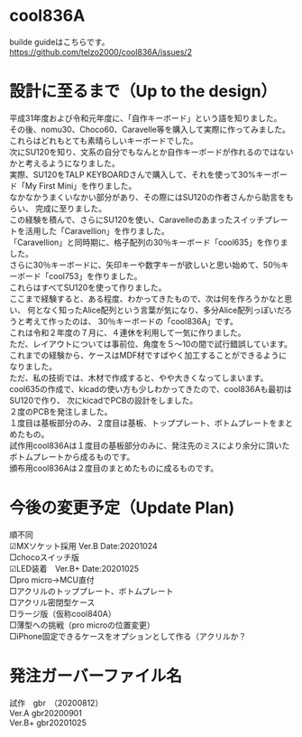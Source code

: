 # cool836A
builde guideはこちらです。<br>
https://github.com/telzo2000/cool836A/issues/2

# 設計に至るまで（Up to the design）<br>
平成31年度および令和元年度に、「自作キーボード」という語を知りました。<br>
その後、nomu30、Choco60、Caravelle等を購入して実際に作ってみました。<br>
これらはどれもとても素晴らしいキーボードでした。<br>
次にSU120を知り、文系の自分でもなんとか自作キーボードが作れるのではないかと考えるようになりました。<br>
実際、SU120をTALP KEYBOARDさんで購入して、それを使って30%キーボード「My First Mini」を作りました。<br>
なかなかうまくいなかい部分があり、その際にはSU120の作者さんから助言をもらい、
完成に至りました。<br>
この経験を積んで、さらにSU120を使い、Caravelleのあまったスイッチプレートを活用した「Caravellion」を作りました。<br>
「Caravellion」と同時期に、格子配列の30％キーボード「cool635」を作りました。<br>
さらに30％キーボードに、矢印キーや数字キーが欲しいと思い始めて、50％キーボード「cool753」を作りました。<br>
これらはすべてSU120を使って作りました。<br>
ここまで経験すると、ある程度、わかってきたもので、次は何を作ろうかなと思い、
何となく知ったAlice配列という言葉が気になり、多分Alice配列っぽいだろうと考えて作ったのは、
30％キーボードの「cool836A」です。<br>
これは令和２年度の７月に、４連休を利用して一気に作りました。<br>
ただ、レイアウトについては事前位、角度を５〜10の間で試行錯誤しています。<br>
これまでの経験から、ケースはMDF材ですばやく加工することができるようになりました。<br>
ただ、私の技術では、木材で作成すると、やや大きくなってしまいます。<br>
cool635の作成で、kicadの使い方も少しわかってきたので、cool836Aも最初はSU120で作り、
次にkicadでPCBの設計をしました。<br>２度のPCBを発注しました。<br>
１度目は基板部分のみ、２度目は基板、トッププレート、ボトムプレートをまとめたもの。<br>
試作用cool836Aは１度目の基板部分のみに、発注先のミスにより余分に頂いたボトムプレートから成るものです。<br>
頒布用cool836Aは２度目のまとめたものに成るものです。<br>

# 今後の変更予定（Update Plan)
順不同<br>
☑︎MXソケット採用 Ver.B Date:20201024<br>
□chocoスイッチ版<br>
☑︎LED装着　Ver.B+ Date:20201025<br>
□pro micro→MCU直付<br>
□アクリルのトッププレート、ボトムプレート<br>
□アクリル密閉型ケース<br>
□ラージ版（仮称cool840A）<br>
□薄型への挑戦（pro microの位置変更）<br>
□iPhone固定できるケースをオプションとして作る（アクリルか？<br>

# 発注ガーバーファイル名
試作　gbr　（20200812）<br>
Ver.A gbr20200901<br>
Ver.B+ gbr20201025<br>
